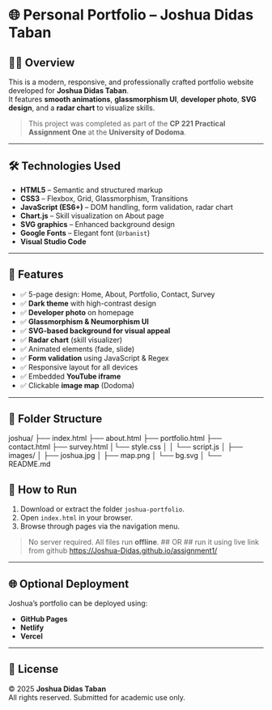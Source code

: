 
# 🌐 Personal Portfolio – Joshua Didas Taban

## 👨‍💻 Overview

This is a modern, responsive, and professionally crafted portfolio website developed for **Joshua Didas Taban**.  
It features **smooth animations**, **glassmorphism UI**, **developer photo**, **SVG design**, and a **radar chart** to visualize skills.

> This project was completed as part of the **CP 221 Practical Assignment One** at the **University of Dodoma**.

---

## 🛠 Technologies Used

- **HTML5** – Semantic and structured markup
- **CSS3** – Flexbox, Grid, Glassmorphism, Transitions
- **JavaScript (ES6+)** – DOM handling, form validation, radar chart
- **Chart.js** – Skill visualization on About page
- **SVG graphics** – Enhanced background design
- **Google Fonts** – Elegant font (`Urbanist`)
- **Visual Studio Code**

---

## 🚀 Features

- ✅ 5-page design: Home, About, Portfolio, Contact, Survey
- ✅ **Dark theme** with high-contrast design
- ✅ **Developer photo** on homepage
- ✅ **Glassmorphism & Neumorphism UI**
- ✅ **SVG-based background for visual appeal**
- ✅ **Radar chart** (skill visualizer)
- ✅ Animated elements (fade, slide)
- ✅ **Form validation** using JavaScript & Regex
- ✅ Responsive layout for all devices
- ✅ Embedded **YouTube iframe**
- ✅ Clickable **image map** (Dodoma)

---

## 📁 Folder Structure

joshua/
├── index.html
├── about.html
├── portfolio.html
├── contact.html
├── survey.html
│└── style.css
│
│ └── script.js
│
├── images/
│ ├── joshua.jpg
│ ├── map.png
│ └── bg.svg
│
└── README.md

## 📌 How to Run

1. Download or extract the folder `joshua-portfolio`.
2. Open `index.html` in your browser.
3. Browse through pages via the navigation menu.

> No server required. All files run **offline**.
          ## OR ##
run it using live link from github
https://Joshua-Didas.github.io/assignment1/

---

## 🌐 Optional Deployment

Joshua’s portfolio can be deployed using:
- **GitHub Pages**
- **Netlify**
- **Vercel**

---

## 🔐 License

© 2025 **Joshua Didas Taban**  
All rights reserved. Submitted for academic use only.

